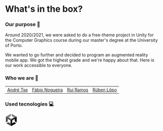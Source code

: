# What's in the box?

### Our purpose 💪

Around 2020/2021, we were asked to do a free-theme project in Unity for the Computer Graphics course during our master's degree at the University of Porto.

We wanted to go further and decided to program an augmented reality mobile app. We got the highest grade and we're happy about that. Here is our work accessible to everyone.

### Who we are 🧍

<table>
    <tbody>
        <tr>
            <td><a href="https://github.com/andretse77">André Tse</a></td>
            <td><a href="https://github.com/fabio-noga">Fábio Nogueira</a></td>
            <td><a href="https://github.com/ruijramos">Rui Ramos</a></td>
            <td><a href="https://github.com/raluxu">Rúben Lôpo</a></td>
        </tr>
    </tbody>
</table>

### Used tecnologies 💻

<div>
  <img src="https://github.com/devicons/devicon/blob/master/icons/unity/unity-original.svg" title="Unity" alt="Unity" width="40" height="40"/>&nbsp;
</div>
